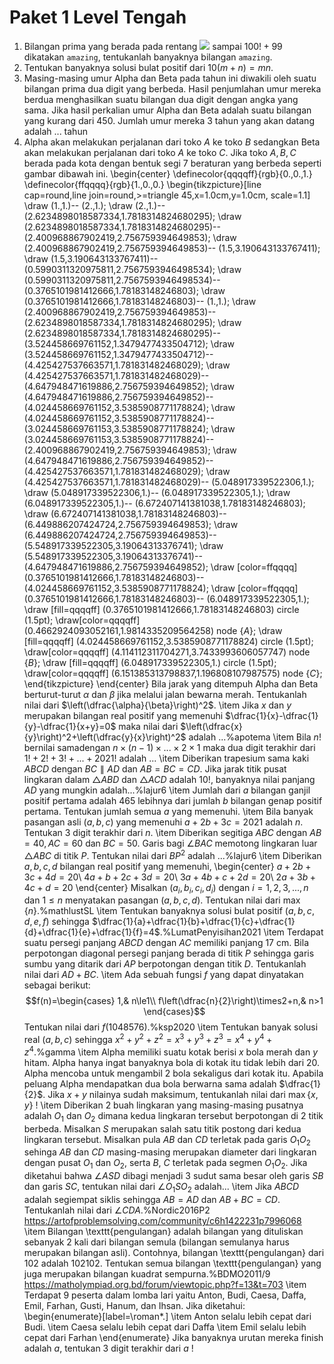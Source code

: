 # Paket 1 Level Tengah
1. Bilangan prima yang berada pada rentang <img src="https://latex.codecogs.com/gif.latex?O_t=\text { Onset event at time bin } t " /> 
 sampai $100!+99$ dikatakan ``amazing``, tentukanlah banyaknya bilangan ``amazing``.
2. Tentukan banyaknya solusi bulat positif dari $10(m+n)=mn$.
3. Masing-masing umur Alpha dan Beta pada tahun ini diwakili oleh suatu bilangan prima dua digit yang berbeda. Hasil penjumlahan umur mereka berdua menghasilkan suatu bilangan dua digit dengan angka yang sama. Jika hasil perkalian umur Alpha dan Beta adalah suatu bilangan yang kurang dari 450. Jumlah umur mereka 3 tahun yang akan datang adalah ... tahun
4. Alpha akan melakukan perjalanan dari toko $A$ ke toko $B$ sedangkan Beta akan melakukan perjalanan dari toko $A$ ke toko $C$. Jika toko $A, B, C$ berada pada kota dengan bentuk segi 7 beraturan yang berbeda seperti gambar dibawah ini.
		\begin{center}
			\definecolor{qqqqff}{rgb}{0.,0.,1.}
			\definecolor{ffqqqq}{rgb}{1.,0.,0.}
			\begin{tikzpicture}[line cap=round,line join=round,>=triangle 45,x=1.0cm,y=1.0cm, scale=1.1]
				\draw (1.,1.)-- (2.,1.);
				\draw (2.,1.)-- (2.6234898018587334,1.7818314824680295);
				\draw (2.6234898018587334,1.7818314824680295)-- (2.400968867902419,2.756759394649853);
				\draw (2.400968867902419,2.756759394649853)-- (1.5,3.190643133767411);
				\draw (1.5,3.190643133767411)-- (0.5990311320975811,2.7567593946498534);
				\draw (0.5990311320975811,2.7567593946498534)-- (0.3765101981412666,1.78183148246803);
				\draw (0.3765101981412666,1.78183148246803)-- (1.,1.);
				\draw (2.400968867902419,2.756759394649853)-- (2.6234898018587334,1.7818314824680295);
				\draw (2.6234898018587334,1.7818314824680295)-- (3.524458669761152,1.3479477433504712);
				\draw (3.524458669761152,1.3479477433504712)-- (4.425427537663571,1.781831482468029);
				\draw (4.425427537663571,1.781831482468029)-- (4.647948471619886,2.756759394649852);
				\draw (4.647948471619886,2.756759394649852)-- (4.024458669761152,3.5385908771178824);
				\draw (4.024458669761152,3.5385908771178824)-- (3.024458669761153,3.5385908771178824);
				\draw (3.024458669761153,3.5385908771178824)-- (2.400968867902419,2.756759394649853);
				\draw (4.647948471619886,2.756759394649852)-- (4.425427537663571,1.781831482468029);
				\draw (4.425427537663571,1.781831482468029)-- (5.048917339522306,1.);
				\draw (5.048917339522306,1.)-- (6.048917339522305,1.);
				\draw (6.048917339522305,1.)-- (6.672407141381038,1.78183148246803);
				\draw (6.672407141381038,1.78183148246803)-- (6.449886207424724,2.756759394649853);
				\draw (6.449886207424724,2.756759394649853)-- (5.548917339522305,3.19064313376741);
				\draw (5.548917339522305,3.19064313376741)-- (4.647948471619886,2.756759394649852);
				\draw [color=ffqqqq] (0.3765101981412666,1.78183148246803)-- (4.024458669761152,3.5385908771178824);
				\draw [color=ffqqqq] (0.3765101981412666,1.78183148246803)-- (6.048917339522305,1.);
					\draw [fill=qqqqff] (0.3765101981412666,1.78183148246803) circle (1.5pt);
					\draw[color=qqqqff] (0.4662924093052161,1.9814335209564258) node {$A$};
					\draw [fill=qqqqff] (4.024458669761152,3.5385908771178824) circle (1.5pt);
					\draw[color=qqqqff] (4.114112311704271,3.7433993606057747) node {$B$};
					\draw [fill=qqqqff] (6.048917339522305,1.) circle (1.5pt);
					\draw[color=qqqqff] (6.151385313798837,1.196808107987575) node {$C$};
			\end{tikzpicture}
		\end{center}
	    Bila jarak yang ditempuh Alpha dan Beta berturut-turut $\alpha$ dan $\beta$ jika melalui jalan bewarna merah. Tentukanlah nilai dari $\left(\dfrac{\alpha}{\beta}\right)^2$.
		\item Jika $x$ dan $y$ merupakan bilangan real positif yang memenuhi $\dfrac{1}{x}-\dfrac{1}{y}-\dfrac{1}{x+y}=0$ maka nilai dari $\left(\dfrac{x}{y}\right)^2+\left(\dfrac{y}{x}\right)^2$ adalah ...%apotema
		\item Bila $n!$ bernilai samadengan $n\times(n-1)\times...\times2\times1$ maka dua digit terakhir dari $1!+2!+3!+...+2021!$ adalah ...
		\item Diberikan trapesium sama kaki $ABCD$ dengan $BC\parallel AD$ dan $AB = BC = CD$. Jika jarak titik pusat lingkaran dalam $\triangle ABD$ dan $\triangle ACD$ adalah $10!$, banyaknya nilai panjang $AD$ yang mungkin adalah...%lajur6
		\item Jumlah dari $a$ bilangan ganjil positif pertama adalah 465 lebihnya dari jumlah $b$ bilangan genap positif pertama. Tentukan jumlah semua $a$ yang memenuhi.
		\item Bila banyak pasangan asli $(a, b, c)$ yang memenuhi $a+2b+3c=2021$ adalah $n$. Tentukan 3 digit terakhir dari $n$.
		\item  Diberikan segitiga $ABC$ dengan $AB = 40, AC = 60$ dan $BC = 50$. Garis bagi $\angle BAC$ memotong lingkaran luar $\triangle ABC$ di titik $P$. Tentukan nilai dari $BP^2$ adalah ...%lajur6
		\item Diberikan $a, b, c, d$ bilangan real positif yang memenuhi,
		\begin{center}
			$a + 2b + 3c + 4d = 20$\\
			$4a + b + 2c + 3d = 20$\\
			$3a + 4b + c + 2d = 20$\\
			$2a + 3b + 4c + d = 20$
		\end{center}
		Misalkan $(a_i, b_i, c_i, d_i)$ dengan $i=1, 2, 3, ..., n$ dan $1\le n$ menyatakan pasangan $(a, b, c, d)$. Tentukan nilai dari $\max\{n\}$.%mathlustSL
		\item Tentukan banyaknya solusi bulat positif $(a, b, c, d, e, f)$ sehingga $\dfrac{1}{a}+\dfrac{1}{b}+\dfrac{1}{c}+\dfrac{1}{d}+\dfrac{1}{e}+\dfrac{1}{f}=4$.%LumatPenyisihan2021
		\item Terdapat suatu persegi panjang $ABCD$ dengan $AC$ memiliki panjang 17 cm. Bila perpotongan diagonal persegi panjang berada di titik $P$ sehingga garis sumbu yang ditarik dari $AP$ berpotongan dengan titik $D$. Tentukanlah nilai dari $AD+BC$.
		\item Ada sebuah fungsi $f$ yang dapat dinyatakan sebagai berikut:
		$$f(n)=\begin{cases}
			1,& n\le1\\
			f\left(\dfrac{n}{2}\right)\times2+n,& n>1
		\end{cases}$$
		Tentukan nilai dari $f(1048576)$.%ksp2020
		\item Tentukan banyak solusi real $(a, b, c)$ sehingga $x^2+y^2+z^2=x^3+y^3+z^3=x^4+y^4+z^4$.%gamma
		\item Alpha memiliki suatu kotak berisi $x$ bola merah dan $y$ hitam. Alpha hanya ingat banyaknya bola di kotak itu tidak lebih dari 20. Alpha mencoba untuk mengambil 2 bola sekaligus dari kotak itu. Apabila peluang Alpha mendapatkan dua bola berwarna sama adalah $\dfrac{1}{2}$. Jika $x+y$ nilainya sudah maksimum, tentukanlah nilai dari $\max\{x, y\}$ !
		\item Diberikan 2 buah lingkaran yang masing-masing pusatnya adalah $O_1$ dan $O_2$ dimana kedua lingkaran tersebut berpotongan di 2 titik berbeda. Misalkan $S$ merupakan salah satu titik postong dari kedua lingkaran tersebut. Misalkan pula $AB$ dan $CD$ terletak pada garis $O_1O_2$ sehinga $AB$ dan $CD$ masing-masing merupakan diameter dari lingkaran dengan pusat $O_1$ dan $O_2$, serta $B$, $C$ terletak pada segmen $O_1O_2$. Jika diketahui bahwa $\angle ASD$ dibagi menjadi 3 sudut sama besar oleh garis $SB$ dan garis $SC$, tentukan nilai dari $\angle O_1SO_2$ adalah...
		\item Jika $ABCD$ adalah segiempat siklis sehingga $AB=AD$ dan $AB+BC=CD$. Tentukanlah nilai dari $\angle CDA$.%Nordic2016P2 https://artofproblemsolving.com/community/c6h1422231p7996068
		\item Bilangan \texttt{pengulangan} adalah bilangan yang dituliskan sebanyak 2 kali dari bilangan semula (bilangan semulanya harus merupakan bilangan asli). Contohnya, bilangan \texttt{pengulangan} dari $102$ adalah $102102$. Tentukan semua bilangan \texttt{pengulangan} yang juga merupakan bilangan kuadrat sempurna.%BDMO2011/9 https://matholympiad.org.bd/forum/viewtopic.php?f=13&t=703
		\item Terdapat 9 peserta dalam lomba lari yaitu Anton, Budi, Caesa, Daffa, Emil, Farhan, Gusti, Hanum, dan Ihsan. Jika diketahui:
		\begin{enumerate}[label=\roman*.]
			\item Anton selalu lebih cepat dari Budi.
			\item Caesa selalu lebih cepat dari Daffa
			\item Emil selalu lebih cepat dari Farhan
		\end{enumerate}
		Jika banyaknya urutan mereka finish adalah $a$, tentukan 3 digit terakhir dari $a$ !
